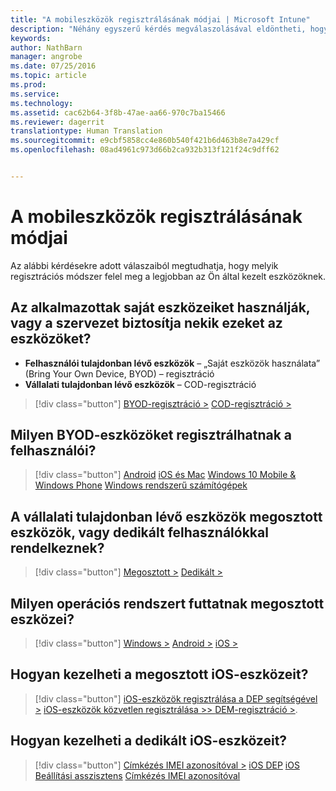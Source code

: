 ```yaml
---
title: "A mobileszközök regisztrálásának módjai | Microsoft Intune"
description: "Néhány egyszerű kérdés megválaszolásával eldöntheti, hogyan végzi el a mobileszközök beléptetését az Intune-ban"
keywords: 
author: NathBarn
manager: angrobe
ms.date: 07/25/2016
ms.topic: article
ms.prod: 
ms.service: 
ms.technology: 
ms.assetid: cac62b64-3f8b-47ae-aa66-970c7ba15466
ms.reviewer: dagerrit
translationtype: Human Translation
ms.sourcegitcommit: e9cbf5858cc4e860b540f421b6d463b8e7a429cf
ms.openlocfilehash: 08ad4961c973d66b2ca932b313f121f24c9dff62


---
```


# A mobileszközök regisztrálásának módjai

Az alábbi kérdésekre adott válaszaiból megtudhatja, hogy melyik regisztrációs módszer felel meg a legjobban az Ön által kezelt eszközöknek.

## **Az alkalmazottak saját eszközeiket használják, vagy a szervezet biztosítja nekik ezeket az eszközöket?**

  - **Felhasználói tulajdonban lévő eszközök** – „Saját eszközök használata” (Bring Your Own Device, BYOD) – regisztráció
  - **Vállalati tulajdonban lévő eszközök** – COD-regisztráció

> [!div class="button"]
[BYOD-regisztráció >](#what-byod-devices-can-your-users-enroll)   [COD-regisztráció >](#are-your-company-owned-devices-shared-or-do-they-have-dedicated-users)

## **Milyen BYOD-eszközöket regisztrálhatnak a felhasználói?**

> [!div class="button"]
[Android](/intune/deploy-use/set-up-android-management-with-microsoft-intune) [iOS és Mac](/intune/deploy-use/set-up-ios-and-mac-management-with-microsoft-intune) [Windows 10 Mobile & Windows Phone](/intune/deploy-use/set-up-windows-phone-management-with-microsoft-intune) [Windows rendszerű számítógépek](/intune/deploy-use/set-up-windows-device-management-with-microsoft-intune)

## **A vállalati tulajdonban lévő eszközök megosztott eszközök, vagy dedikált felhasználókkal rendelkeznek?**

> [!div class="button"]
[Megosztott >](#what-operating-system-are-your-shared-devices-running)   [Dedikált >](#how-will-you-manage-dedicated-ios-devices)


## **Milyen operációs rendszert futtatnak megosztott eszközei?**

  > [!div class="button"]
  [Windows >](/intune/deploy-use/enroll-corporate-owned-devices-with-the-device-enrollment-manager-in-microsoft-intune) [Android >](/intune/deploy-use/enroll-corporate-owned-devices-with-the-device-enrollment-manager-in-microsoft-intune) [iOS >](#how-will-you-manage-shared-ios-devices)

## **Hogyan kezelheti a megosztott iOS-eszközeit?**

  > [!div class="button"]
  [iOS-eszközök regisztrálása a DEP segítségével >](/intune/deploy-use/ios-device-enrollment-program-in-microsoft-intune) [iOS-eszközök közvetlen regisztrálása >>  ](/intune/deploy-use/ios-direct-enrollment-in-microsoft-intune)[DEM-regisztráció >](/intune/deploy-use/enroll-corporate-owned-devices-with-the-device-enrollment-manager-in-microsoft-intune).

## **Hogyan kezelheti a dedikált iOS-eszközeit?**

  > [!div class="button"]
  [Címkézés IMEI azonosítóval >](/intune/deploy-use/specify-corporate-owned-devices-with-international-mobile-equipment-identity-imei-numbers) [iOS DEP](/intune/deploy-use/ios-device-enrollment-program-in-microsoft-intune) [iOS Beállítási asszisztens](/intune/deploy-use/ios-setup-assistant-enrollment-in-microsoft-intune) [Címkézés IMEI azonosítóval](/intune/deploy-use/specify-corporate-owned-devices-with-international-mobile-equipment-identity-imei-numbers)



<!--HONumber=Jul16_HO4-->


